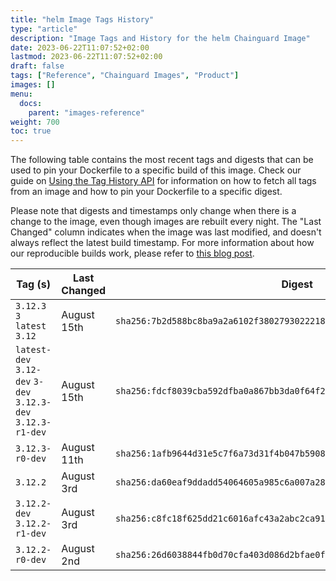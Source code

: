 ```yaml
---
title: "helm Image Tags History"
type: "article"
description: "Image Tags and History for the helm Chainguard Image"
date: 2023-06-22T11:07:52+02:00
lastmod: 2023-06-22T11:07:52+02:00
draft: false
tags: ["Reference", "Chainguard Images", "Product"]
images: []
menu:
  docs:
    parent: "images-reference"
weight: 700
toc: true
---
```


The following table contains the most recent tags and digests that can be used to pin your Dockerfile to a specific build of this image. Check our guide on [Using the Tag History API](/chainguard/chainguard-images/using-the-tag-history-api/) for information on how to fetch all tags from an image and how to pin your Dockerfile to a specific digest.

Please note that digests and timestamps only change when there is a change to the image, even though images are rebuilt every night. The "Last Changed" column indicates when the image was last modified, and doesn't always reflect the latest build timestamp. For more information about how our reproducible builds work, please refer to [this blog post](https://www.chainguard.dev/unchained/reproducing-chainguards-reproducible-image-builds).

| Tag (s)                                                       | Last Changed | Digest                                                                    |
|---------------------------------------------------------------|--------------|---------------------------------------------------------------------------|
|  `3.12.3` `3` `latest` `3.12`                                 | August 15th  | `sha256:7b2d588bc8ba9a2a6102f3802793022218daea1dadf79f9251bcaea05a346be0` |
|  `latest-dev` `3.12-dev` `3-dev` `3.12.3-dev` `3.12.3-r1-dev` | August 15th  | `sha256:fdcf8039cba592dfba0a867bb3da0f64f2d4fc00e0a0cc86a91efb14c4544b88` |
|  `3.12.3-r0-dev`                                              | August 11th  | `sha256:1afb9644d31e5c7f6a73d31f4b047b59086ab6e922a36d023c96c61624a5744c` |
|  `3.12.2`                                                     | August 3rd   | `sha256:da60eaf9ddadd54064605a985c6a007a287a9865b777da97cc62d4ea6b2d5811` |
|  `3.12.2-dev` `3.12.2-r1-dev`                                 | August 3rd   | `sha256:c8fc18f625dd21c6016afc43a2abc2ca91717f2833607aa238273060b5afc130` |
|  `3.12.2-r0-dev`                                              | August 2nd   | `sha256:26d6038844fb0d70cfa403d086d2bfae0f91f9265ba4ab95eb06b21711856d33` |
